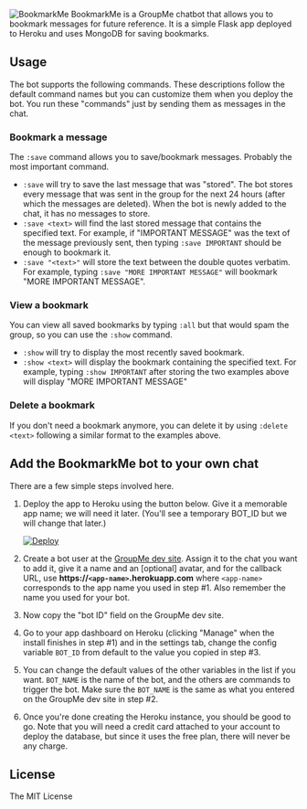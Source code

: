 ![BookmarkMe](https://snag.gy/egnC4A.jpg)
BookmarkMe is a GroupMe chatbot that allows you to bookmark messages for future reference. It is a simple Flask app deployed to Heroku and uses MongoDB for saving bookmarks.

## Usage
The bot supports the following commands. These descriptions follow the default command names but you can customize them when you deploy the bot. You run these "commands" just by sending them as messages in the chat.
### Bookmark a message
The `:save` command allows you to save/bookmark messages. Probably the most important command.
- `:save` will try to save the last message that was "stored". The bot stores every message that was sent in the group for the next 24 hours (after which the messages are deleted). When the bot is newly added to the chat, it has no messages to store.
- `:save <text>` will find the last stored message that contains the specified text. For example, if "IMPORTANT MESSAGE" was the text of the message previously sent, then typing `:save IMPORTANT` should be enough to bookmark it.
- `:save "<text>"` will store the text between the double quotes verbatim. For example, typing `:save "MORE IMPORTANT MESSAGE"` will bookmark "MORE IMPORTANT MESSAGE".
### View a bookmark
You can view all saved bookmarks by typing `:all` but that would spam the group, so you can use the `:show` command.
- `:show` will try to display the most recently saved bookmark.
- `:show <text>` will display the bookmark containing the specified text. For example, typing `:show IMPORTANT` after storing the two examples above will display "MORE IMPORTANT MESSAGE"
### Delete a bookmark
If you don't need a bookmark anymore, you can delete it by using `:delete <text>` following a similar format to the examples above.

## Add the BookmarkMe bot to your own chat
There are a few simple steps involved here.
1. Deploy the app to Heroku using the button below. Give it a memorable app name; we will need it later. (You'll see a temporary BOT_ID but we will change that later.)

    [![Deploy](https://www.herokucdn.com/deploy/button.svg)](https://heroku.com/deploy)
2. Create a bot user at the [GroupMe dev site](https://dev.groupme.com/bots). Assign it to the chat you want to add it, give it a name and an [optional] avatar, and for the callback URL, use **https://`<app-name>`.herokuapp.com** where `<app-name>` corresponds to the app name you used in step #1. Also remember the name you used for your bot.
3. Now copy the "bot ID" field on the GroupMe dev site.
4. Go to your app dashboard on Heroku (clicking "Manage" when the install finishes in step #1) and in the settings tab, change the config variable `BOT_ID` from default to the value you copied in step #3.
5. You can change the default values of the other variables in the list if you want. `BOT_NAME` is the name of the bot, and the others are commands to trigger the bot. Make sure the `BOT_NAME` is the same as what you entered on the GroupMe dev site in step #2.
6. Once you're done creating the Heroku instance, you should be good to go. Note that you will need a credit card attached to your account to deploy the database, but since it uses the free plan, there will never be any charge.

## License
The MIT License